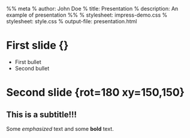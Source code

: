 %% meta
% author: John Doe
% title: Presentation
% description: An example of presentation
%%
% stylesheet: impress-demo.css
% stylesheet: style.css
% output-file: presentation.html


# First slide {}

- First bullet
- Second bullet

# Second slide {rot=180 xy=150,150}

## This is a subtitle!!!

Some *emphasized* text and some **bold** text.